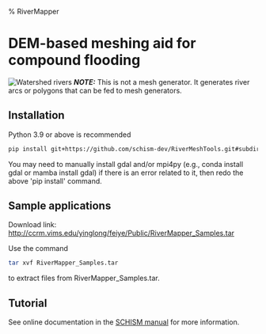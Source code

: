 % RiverMapper

# DEM-based meshing aid for compound flooding 
![Watershed rivers](http://ccrm.vims.edu/yinglong/feiye/Public/RiverMapper_images/Intro.jpg)
**_NOTE:_** This is not a mesh generator. It generates river arcs or polygons that can be fed to mesh generators.

## Installation 
Python 3.9 or above is recommended

```bash
pip install git+https://github.com/schism-dev/RiverMeshTools.git#subdirectory=RiverMapper
```

You may need to manually install gdal and/or mpi4py (e.g., conda install gdal or mamba install gdal) if there is an error related to it, then redo the above 'pip install' command.

## Sample applications
Download link:
http://ccrm.vims.edu/yinglong/feiye/Public/RiverMapper_Samples.tar

Use the command
```bash
tar xvf RiverMapper_Samples.tar
```
to extract files from RiverMapper_Samples.tar.

## Tutorial
See online documentation in the [SCHISM manual](https://schism-dev.github.io/schism/master/mesh-generation/meshing-for-compound-floods/generate-river-map.html) for more information.

